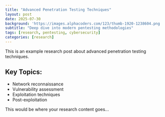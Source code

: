 ```yaml
---
title: "Advanced Penetration Testing Techniques"
layout: post
date: 2025-07-30
background: 'https://images.alphacoders.com/123/thumb-1920-1238604.png'
subtitle: "Deep dive into modern pentesting methodologies"
tags: [research, pentesting, cybersecurity]
categories: [research]
---
```


This is an example research post about advanced penetration testing techniques.

## Key Topics:
- Network reconnaissance
- Vulnerability assessment
- Exploitation techniques
- Post-exploitation

This would be where your research content goes...

